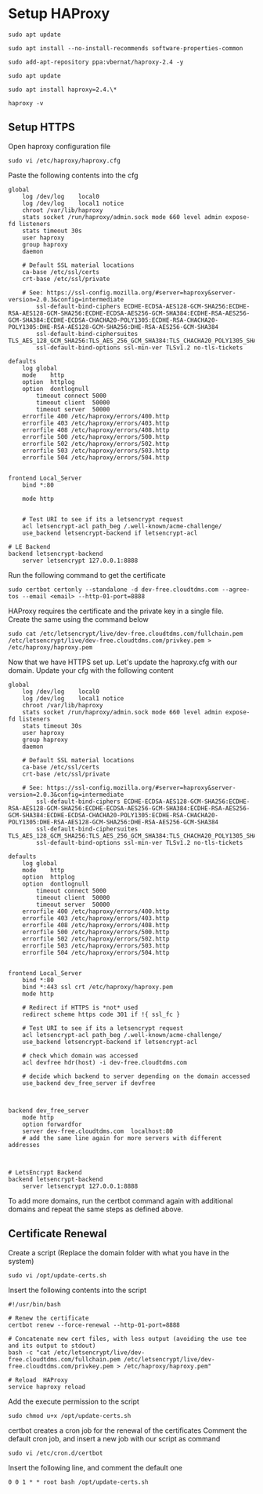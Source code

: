 # Setup HAProxy
```
sudo apt update
```
```
sudo apt install --no-install-recommends software-properties-common
```
```
sudo add-apt-repository ppa:vbernat/haproxy-2.4 -y
```
```
sudo apt update
```
```
sudo apt install haproxy=2.4.\*
```
```
haproxy -v
```

## Setup HTTPS
Open haproxy configuration file
```
sudo vi /etc/haproxy/haproxy.cfg 
```

Paste the following contents into the cfg
```
global
	log /dev/log	local0
	log /dev/log	local1 notice
	chroot /var/lib/haproxy
	stats socket /run/haproxy/admin.sock mode 660 level admin expose-fd listeners
	stats timeout 30s
	user haproxy
	group haproxy
	daemon

	# Default SSL material locations
	ca-base /etc/ssl/certs
	crt-base /etc/ssl/private

	# See: https://ssl-config.mozilla.org/#server=haproxy&server-version=2.0.3&config=intermediate
        ssl-default-bind-ciphers ECDHE-ECDSA-AES128-GCM-SHA256:ECDHE-RSA-AES128-GCM-SHA256:ECDHE-ECDSA-AES256-GCM-SHA384:ECDHE-RSA-AES256-GCM-SHA384:ECDHE-ECDSA-CHACHA20-POLY1305:ECDHE-RSA-CHACHA20-POLY1305:DHE-RSA-AES128-GCM-SHA256:DHE-RSA-AES256-GCM-SHA384
        ssl-default-bind-ciphersuites TLS_AES_128_GCM_SHA256:TLS_AES_256_GCM_SHA384:TLS_CHACHA20_POLY1305_SHA256
        ssl-default-bind-options ssl-min-ver TLSv1.2 no-tls-tickets

defaults
	log	global
	mode	http
	option	httplog
	option	dontlognull
        timeout connect 5000
        timeout client  50000
        timeout server  50000
	errorfile 400 /etc/haproxy/errors/400.http
	errorfile 403 /etc/haproxy/errors/403.http
	errorfile 408 /etc/haproxy/errors/408.http
	errorfile 500 /etc/haproxy/errors/500.http
	errorfile 502 /etc/haproxy/errors/502.http
	errorfile 503 /etc/haproxy/errors/503.http
	errorfile 504 /etc/haproxy/errors/504.http


frontend Local_Server
    bind *:80

    mode http
    
    
    # Test URI to see if its a letsencrypt request
    acl letsencrypt-acl path_beg /.well-known/acme-challenge/
    use_backend letsencrypt-backend if letsencrypt-acl

# LE Backend
backend letsencrypt-backend
    server letsencrypt 127.0.0.1:8888
```
Run the following command to get the certificate
```
sudo certbot certonly --standalone -d dev-free.cloudtdms.com --agree-tos --email <email> --http-01-port=8888
```  

HAProxy requires the certificate and the private key in a single file.  
Create the same using the command below  
```
sudo cat /etc/letsencrypt/live/dev-free.cloudtdms.com/fullchain.pem /etc/letsencrypt/live/dev-free.cloudtdms.com/privkey.pem > /etc/haproxy/haproxy.pem
```

Now that we have HTTPS set up.
Let's update the haproxy.cfg with our domain.
Update your cfg with the following content


```
global
	log /dev/log	local0
	log /dev/log	local1 notice
	chroot /var/lib/haproxy
	stats socket /run/haproxy/admin.sock mode 660 level admin expose-fd listeners
	stats timeout 30s
	user haproxy
	group haproxy
	daemon

	# Default SSL material locations
	ca-base /etc/ssl/certs
	crt-base /etc/ssl/private

	# See: https://ssl-config.mozilla.org/#server=haproxy&server-version=2.0.3&config=intermediate
        ssl-default-bind-ciphers ECDHE-ECDSA-AES128-GCM-SHA256:ECDHE-RSA-AES128-GCM-SHA256:ECDHE-ECDSA-AES256-GCM-SHA384:ECDHE-RSA-AES256-GCM-SHA384:ECDHE-ECDSA-CHACHA20-POLY1305:ECDHE-RSA-CHACHA20-POLY1305:DHE-RSA-AES128-GCM-SHA256:DHE-RSA-AES256-GCM-SHA384
        ssl-default-bind-ciphersuites TLS_AES_128_GCM_SHA256:TLS_AES_256_GCM_SHA384:TLS_CHACHA20_POLY1305_SHA256
        ssl-default-bind-options ssl-min-ver TLSv1.2 no-tls-tickets

defaults
	log	global
	mode	http
	option	httplog
	option	dontlognull
        timeout connect 5000
        timeout client  50000
        timeout server  50000
	errorfile 400 /etc/haproxy/errors/400.http
	errorfile 403 /etc/haproxy/errors/403.http
	errorfile 408 /etc/haproxy/errors/408.http
	errorfile 500 /etc/haproxy/errors/500.http
	errorfile 502 /etc/haproxy/errors/502.http
	errorfile 503 /etc/haproxy/errors/503.http
	errorfile 504 /etc/haproxy/errors/504.http


frontend Local_Server
    bind *:80
    bind *:443 ssl crt /etc/haproxy/haproxy.pem
    mode http
    
    # Redirect if HTTPS is *not* used
    redirect scheme https code 301 if !{ ssl_fc }
    
    # Test URI to see if its a letsencrypt request
    acl letsencrypt-acl path_beg /.well-known/acme-challenge/
    use_backend letsencrypt-backend if letsencrypt-acl

    # check which domain was accessed
    acl devfree hdr(host) -i dev-free.cloudtdms.com
    
    # decide which backend to server depending on the domain accessed
    use_backend dev_free_server if devfree



backend dev_free_server
    mode http
    option forwardfor
    server dev-free.cloudtdms.com  localhost:80
    # add the same line again for more servers with different addresses



# LetsEncrypt Backend
backend letsencrypt-backend
    server letsencrypt 127.0.0.1:8888
```

To add more domains, run the certbot command again with additional domains and repeat the same steps as defined above.

## Certificate Renewal

Create a script
(Replace the domain folder with what you have in the system)
```
sudo vi /opt/update-certs.sh
```
Insert the following contents into the script
```
#!/usr/bin/bash

# Renew the certificate
certbot renew --force-renewal --http-01-port=8888

# Concatenate new cert files, with less output (avoiding the use tee and its output to stdout)
bash -c "cat /etc/letsencrypt/live/dev-free.cloudtdms.com/fullchain.pem /etc/letsencrypt/live/dev-free.cloudtdms.com/privkey.pem > /etc/haproxy/haproxy.pem"

# Reload  HAProxy
service haproxy reload

```
Add the execute permission to the script
```
sudo chmod u+x /opt/update-certs.sh
```

certbot creates a cron job for the renewal of the certificates
Comment the default cron job, and insert a new job with our script as command

```
sudo vi /etc/cron.d/certbot
```
Insert the following line, and comment the default one
```
0 0 1 * * root bash /opt/update-certs.sh
```

